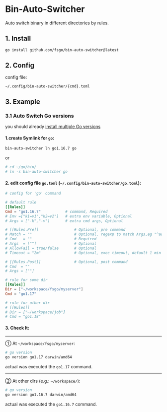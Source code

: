 # Bin-Auto-Switcher

Auto switch binary in different directories by rules.  


## 1. Install

```bash
go install github.com/fsgo/bin-auto-switcher@latest
```

## 2. Config
config file:
```
~/.config/bin-auto-switcher/{cmd}.toml
```

## 3. Example
### 3.1 Auto Switch Go versions
you should already [install multiple Go versions](https://github.com/fsgo/smart-go-dl)

#### 1.create Symlink for `go`:
```bash
bin-auto-switcher ln go1.16.7 go
```

or

```bash
# cd ~/go/bin/
# ln -s bin-auto-switcher go
```
#### 2. edit config file `go.toml` (`~/.config/bin-auto-switcher/go.toml`):
```toml
# config for 'go' command

# default rule
[[Rules]]
Cmd = "go1.16.7"           # command, Required
# Env =["k1=v1","k2=v2"]   # extra env variable, Optional
# Args = ["-k","-v"]       # extra cmd args, Optional

# [[Rules.Pre]]                # Optional, pre command
# Match = ""                   # Optional, regexp to match Args,eg "^add\\s" will match "git add ."
# Cmd   = ""                   # Required
# Args  = [""]                 # Optional
# AllowFail = true/false       # Optional
# Timeout = "2m"               # Optional, exec timeout, default 1 min

# [[Rules.Post]]               # Optional, post command
# Cmd  = ""
# Args = [""]

# rule for some dir
[[Rules]]
Dir = ["~/workspace/fsgo/myserver"]
Cmd = "go1.17"

# rule for other dir
# [[Rules]]
# Dir = ["~/workspace/job"]
# Cmd = "go1.18"
```

#### 3. Check It:

----------
① At  `~/workspace/fsgo/myserver`: 
```bash
# go version
go version go1.17 darwin/amd64
```
actual was executed the `go1.17` command.

-----------
②  At other dirs (e.g.: `~/workspace/`):
```bash
# go version
go version go1.16.7 darwin/amd64
```
actual was executed the `go1.16.7` command.